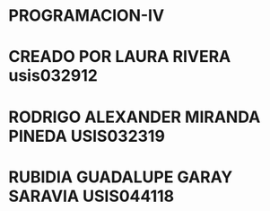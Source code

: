 # PROGRAMACION-IV
# CREADO POR LAURA RIVERA usis032912
# RODRIGO ALEXANDER MIRANDA PINEDA USIS032319

# RUBIDIA GUADALUPE GARAY SARAVIA USIS044118

